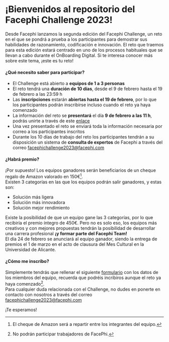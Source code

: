 # ¡Bienvenidos al repositorio del Facephi Challenge 2023!

Desde Facephi lanzamos la segunda edición del Facephi Challenge, un reto en el que se pondrá a prueba a los participantes para demostrar sus habilidades de razonamiento, codificación e innovación. El reto que traemos para esta edición estará centrado en uno de los procesos habituales que se llevan a cabo durante el OnBoarding Digital. Si te interesa conocer más sobre este tema, ¡este es tu reto!
<br />

#### **¿Qué necesito saber para participar?**
* El Challenge está abierto a **equipos de 1 a 3 personas**
* El reto tendrá una **duración de 10 días**, desde el 9 de febrero hasta el 19 de febrero a las 23:59 h
* Las **inscripciones** estarán **abiertas hasta el 19 de febrero**, por lo que los participantes podrán inscribirse incluso cuando el reto ya haya comenzado
* La información del reto se **presentará** el día **9 de febrero a las 11 h**, podrás unirte a través de este [enlace](https://teams.microsoft.com/l/meetup-join/19%3ameeting_OTMwNzc2YWQtM2YyNy00OWNiLTk0ZjYtMWI2MGM3OTU0MzJj%40thread.v2/0?context=%7b%22Tid%22%3a%2223796e52-2e6f-449e-9041-f21bfc7b4574%22%2c%22Oid%22%3a%224215d6f6-0bda-404e-b682-c807c45a6519%22%7d "Facephi Challenge 2023")
* Una vez presentado el reto se enviará toda la información necesaria por correo a los participantes inscritos
* Durante los 10 días de trabajo del reto los participantes tendrán a su disposición un sistema de **consulta de expertos** de Facephi a través del correo facephichallenge2023@facephi.com

#### **¿Habrá premio?**
¡Por supuesto! Los equipos ganadores serán beneficiarios de un cheque regalo de Amazon valorado en 150€[^1]. <br />
Existen 3 categorías en las que los equipos podrán salir ganadores, y estas son:  
* Solución más ligera
* Solución más innovadora
* Solución mejor rendimiento

Existe la posibilidad de que un equipo gane las 3 categorías, por lo que recibiría el premio íntegro de 450€. Pero no es solo eso, los equipos más creativos y con mejores propuestas tendrán la posibilidad de desarrollar una carrera profesional **¡y formar parte del Facephi Team!** <br />
El día 24 de febrero se anunciará al equipo ganador, siendo la entrega de premios el 1 de marzo en el acto de clausura del Mes Cultural en la Universidad de Alicante.

#### **¿Cómo me inscribo?**
Simplemente tendrás que rellenar el siguiente [formulario](https://forms.office.com/e/n6JHGBkSnT "Formulario inscripción Facephi Challenge") con los datos de los miembros del equipo, recuerda que podréis incribiros aunque el reto ya haya comenzado[^2].
<br />
Para cualquier duda relacionada con el Challenge, no dudes en ponerte en contacto con nosotros a través del correo facephichallenge2023@facephi.com <br />

¡Te esperamos!
<br />

[^1]: El cheque de Amazon será a repartir entre los integrantes del equipo. 
[^2]: No podrán participar trabajadores de FacePhi.
